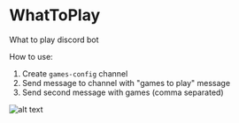# WhatToPlay
What to play discord bot

How to use:
1. Create `games-config` channel
2. Send message to channel with "games to play" message
3. Send second message with games (comma separated)

![alt text](https://cdn.discordapp.com/attachments/971728668697190450/971821241671487488/unknown.png)
